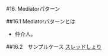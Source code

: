 #16. Mediatorパターン

##16.1 Mediatorパターンとは

- 仲介人。

##16.2　サンプルケース
[スレッドしょり](http://www.tohoho-web.com/java/thread.htm)